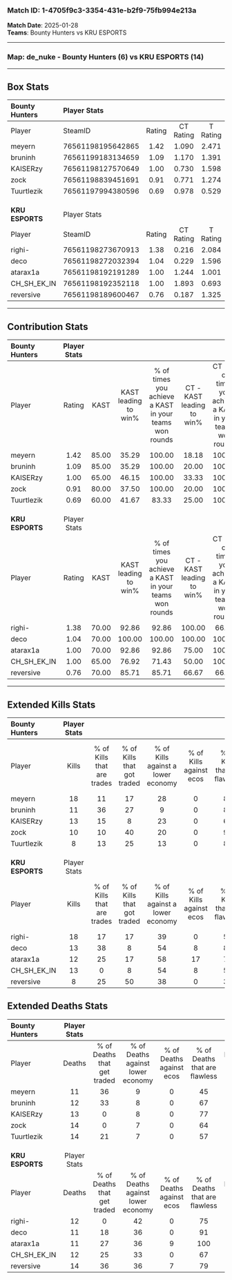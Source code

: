 ### Match ID: 1-4705f9c3-3354-431e-b2f9-75fb994e213a  
**Match Date**: 2025-01-28  
**Teams**: Bounty Hunters vs KRU ESPORTS  

---  

### **Map**: de_nuke - Bounty Hunters (6) vs KRU ESPORTS (14)  
---  

## Box Stats  

| **Bounty Hunters** | Player Stats      |        |           |          |       |      |       |         |        |      |     |
| :- | :- | :-: | :-: | :-: | :-: | :-: | :-: | :-: | :-: | :-: | :-: |
| Player             | SteamID           | Rating | CT Rating | T Rating | KAST  | ADR  | Kills | Assists | Deaths | K/D  | HS% |
| meyern             | 76561198195642865 |  1.42  |   1.090   |  2.471   | 85.00 | 77.0 |  18   |    1    |   11   | 1.64 | 50  |
| bruninh            | 76561199183134659 |  1.09  |   1.170   |  1.391   | 85.00 | 70.2 |  11   |    6    |   12   | 0.92 | 63  |
| KAISERzy           | 76561198127570649 |  1.00  |   0.730   |  1.598   | 65.00 | 70.0 |  13   |    5    |   13   | 1.00 | 30  |
| zock               | 76561198839451691 |  0.91  |   0.771   |  1.274   | 80.00 | 60.6 |  10   |    3    |   14   | 0.71 | 60  |
| Tuurtlezik         | 76561197994380596 |  0.69  |   0.978   |  0.529   | 60.00 | 65.9 |   8   |    1    |   14   | 0.57 | 87  |
|                    |                   |        |           |          |       |      |       |         |        |      |     |
|                    |                   |        |           |          |       |      |       |         |        |      |     |
|                    |                   |        |           |          |       |      |       |         |        |      |     |
| **KRU ESPORTS**    | Player Stats      |        |           |          |       |      |       |         |        |      |     |
| Player             | SteamID           | Rating | CT Rating | T Rating | KAST  | ADR  | Kills | Assists | Deaths | K/D  | HS% |
| righi-             | 76561198273670913 |  1.38  |   0.216   |  2.084   | 70.00 | 98.7 |  18   |    7    |   12   | 1.50 | 72  |
| deco               | 76561198272032394 |  1.04  |   0.229   |  1.596   | 70.00 | 57.7 |  13   |    3    |   11   | 1.18 | 30  |
| atarax1a           | 76561198192191289 |  1.00  |   1.244   |  1.001   | 70.00 | 60.2 |  12   |    2    |   11   | 1.09 | 50  |
| CH_SH_EK_IN        | 76561198192352118 |  1.00  |   1.893   |  0.693   | 65.00 | 66.5 |  13   |    2    |   12   | 1.08 | 53  |
| reversive          | 76561198189600467 |  0.76  |   0.187   |  1.325   | 70.00 | 59.8 |   8   |    5    |   14   | 0.57 | 50  |
---  

## Contribution Stats  

| **Bounty Hunters** | Player Stats |       |                      |                                                        |                           |                                                             |                          |                                                            |
| :- | :-: | :-: | :-: | :-: | :-: | :-: | :-: | :-: |
| Player             |    Rating    | KAST  | KAST leading to win% | % of times you achieve a KAST in your teams won rounds | CT - KAST leading to win% | CT - % of times you achieve a KAST in your teams won rounds | T - KAST leading to win% | T - % of times you achieve a KAST in your teams won rounds |
| meyern             |     1.42     | 85.00 |        35.29         |                         100.00                         |           18.18           |                           100.00                            |          66.67           |                           100.00                           |
| bruninh            |     1.09     | 85.00 |        35.29         |                         100.00                         |           20.00           |                           100.00                            |          57.14           |                           100.00                           |
| KAISERzy           |     1.00     | 65.00 |        46.15         |                         100.00                         |           33.33           |                           100.00                            |          57.14           |                           100.00                           |
| zock               |     0.91     | 80.00 |        37.50         |                         100.00                         |           20.00           |                           100.00                            |          66.67           |                           100.00                           |
| Tuurtlezik         |     0.69     | 60.00 |        41.67         |                         83.33                          |           25.00           |                           100.00                            |          75.00           |                           75.00                            |
|                    |              |       |                      |                                                        |                           |                                                             |                          |                                                            |
|                    |              |       |                      |                                                        |                           |                                                             |                          |                                                            |
|                    |              |       |                      |                                                        |                           |                                                             |                          |                                                            |
| **KRU ESPORTS**    | Player Stats |       |                      |                                                        |                           |                                                             |                          |                                                            |
| Player             |    Rating    | KAST  | KAST leading to win% | % of times you achieve a KAST in your teams won rounds | CT - KAST leading to win% | CT - % of times you achieve a KAST in your teams won rounds | T - KAST leading to win% | T - % of times you achieve a KAST in your teams won rounds |
| righi-             |     1.38     | 70.00 |        92.86         |                         92.86                          |          100.00           |                            66.67                            |          91.67           |                           100.00                           |
| deco               |     1.04     | 70.00 |        100.00        |                         100.00                         |          100.00           |                           100.00                            |          100.00          |                           100.00                           |
| atarax1a           |     1.00     | 70.00 |        92.86         |                         92.86                          |           75.00           |                           100.00                            |          100.00          |                           90.91                            |
| CH_SH_EK_IN        |     1.00     | 65.00 |        76.92         |                         71.43                          |           50.00           |                           100.00                            |          100.00          |                           63.64                            |
| reversive          |     0.76     | 70.00 |        85.71         |                         85.71                          |           66.67           |                            66.67                            |          90.91           |                           90.91                            |
---  

## Extended Kills Stats  

| **Bounty Hunters** | Player Stats |                            |                            |                                    |                         |                              |                                 |                                       |                    |           |
| :- | :-: | :-: | :-: | :-: | :-: | :-: | :-: | :-: | :-: | :-: |
| Player             |    Kills     | % of Kills that are trades | % of Kills that got traded | % of Kills against a lower economy | % of Kills against ecos | % of Kills that are flawless | % of Kills that are close duels | % of Kills that are assisted by flash | Pistol Round Kills | AWP Kills |
| meyern             |      18      |             11             |             17             |                 28                 |            0            |              83              |                6                |                   6                   |         2          |     0     |
| bruninh            |      11      |             36             |             27             |                 9                  |            0            |              82              |                0                |                  18                   |         0          |     0     |
| KAISERzy           |      13      |             15             |             8              |                 23                 |            0            |              62              |               15                |                   0                   |         4          |     5     |
| zock               |      10      |             10             |             40             |                 20                 |            0            |              90              |                0                |                   0                   |         0          |     0     |
| Tuurtlezik         |      8       |             13             |             25             |                 13                 |            0            |              88              |                0                |                  13                   |         0          |     0     |
|                    |              |                            |                            |                                    |                         |                              |                                 |                                       |                    |           |
|                    |              |                            |                            |                                    |                         |                              |                                 |                                       |                    |           |
|                    |              |                            |                            |                                    |                         |                              |                                 |                                       |                    |           |
| **KRU ESPORTS**    | Player Stats |                            |                            |                                    |                         |                              |                                 |                                       |                    |           |
| Player             |    Kills     | % of Kills that are trades | % of Kills that got traded | % of Kills against a lower economy | % of Kills against ecos | % of Kills that are flawless | % of Kills that are close duels | % of Kills that are assisted by flash | Pistol Round Kills | AWP Kills |
| righi-             |      18      |             17             |             17             |                 39                 |            0            |              50              |               11                |                   0                   |         0          |     0     |
| deco               |      13      |             38             |             8              |                 54                 |            8            |              85              |               15                |                  15                   |         1          |     1     |
| atarax1a           |      12      |             25             |             17             |                 58                 |           17            |              75              |                8                |                   0                   |         0          |     3     |
| CH_SH_EK_IN        |      13      |             0              |             8              |                 54                 |            8            |              54              |                8                |                   0                   |         0          |     0     |
| reversive          |      8       |             25             |             50             |                 38                 |            0            |              38              |               25                |                   0                   |         1          |     1     |
## Extended Deaths Stats  

| **Bounty Hunters** | Player Stats |                             |                                   |                          |                               |                            |                           |               |
| :- | :-: | :-: | :-: | :-: | :-: | :-: | :-: | :-: |
| Player             |    Deaths    | % of Deaths that get traded | % of Deaths against lower economy | % of Deaths against ecos | % of Deaths that are flawless | % of Deaths that are close | % of Deaths while blinded | Deaths to AWP |
| meyern             |      11      |             36              |                 9                 |            0             |              45               |             0              |             9             |       0       |
| bruninh            |      12      |             33              |                 8                 |            0             |              67               |             8              |             8             |       2       |
| KAISERzy           |      13      |              0              |                 8                 |            0             |              77               |             0              |             0             |       1       |
| zock               |      14      |              0              |                 7                 |            0             |              64               |             29             |             7             |       0       |
| Tuurtlezik         |      14      |             21              |                 7                 |            0             |              57               |             21             |             7             |       2       |
|                    |              |                             |                                   |                          |                               |                            |                           |               |
|                    |              |                             |                                   |                          |                               |                            |                           |               |
|                    |              |                             |                                   |                          |                               |                            |                           |               |
| **KRU ESPORTS**    | Player Stats |                             |                                   |                          |                               |                            |                           |               |
| Player             |    Deaths    | % of Deaths that get traded | % of Deaths against lower economy | % of Deaths against ecos | % of Deaths that are flawless | % of Deaths that are close | % of Deaths while blinded | Deaths to AWP |
| righi-             |      12      |              0              |                42                 |            0             |              75               |             8              |             8             |       0       |
| deco               |      11      |             18              |                36                 |            0             |              91               |             9              |             0             |       0       |
| atarax1a           |      11      |             27              |                36                 |            9             |              100              |             0              |             9             |       1       |
| CH_SH_EK_IN        |      12      |             25              |                33                 |            0             |              67               |             0              |             0             |       3       |
| reversive          |      14      |             36              |                36                 |            7             |              79               |             7              |             0             |       1       |
